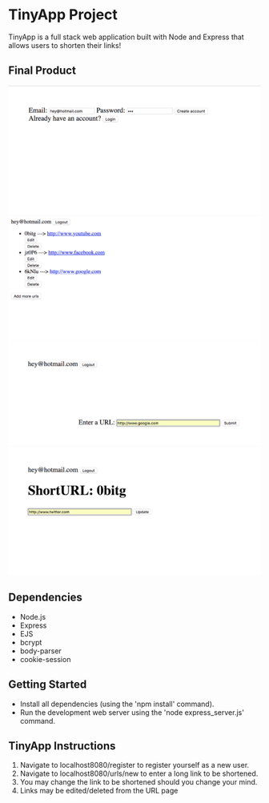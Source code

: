# TinyApp Project

TinyApp is a full stack web application built with Node and Express that allows users to shorten their links!

## Final Product
!["This is the register page where users are able to create a new account!"](docs/register-page.png)
!["This is the main page, which lists the users urls](docs/urls-page.png)
![This is the new URL page, where users are able to enter a URL to be shortened and added to their list"](docs/urls-new-page.png)
![This is the update page, where users can change their URL to the corresponding shorturl](docs/urls-update-page.png)

## Dependencies

- Node.js
- Express
- EJS
- bcrypt
- body-parser
- cookie-session

## Getting Started

- Install all dependencies (using the 'npm install' command).
- Run the development web server using the 'node express_server.js' command.

## TinyApp Instructions

1. Navigate to localhost8080/register to register yourself as a new user.
2. Navigate to localhost8080/urls/new to enter a long link to be shortened.
3. You may change the link to be shortened should you change your mind.
4. Links may be edited/deleted from the URL page